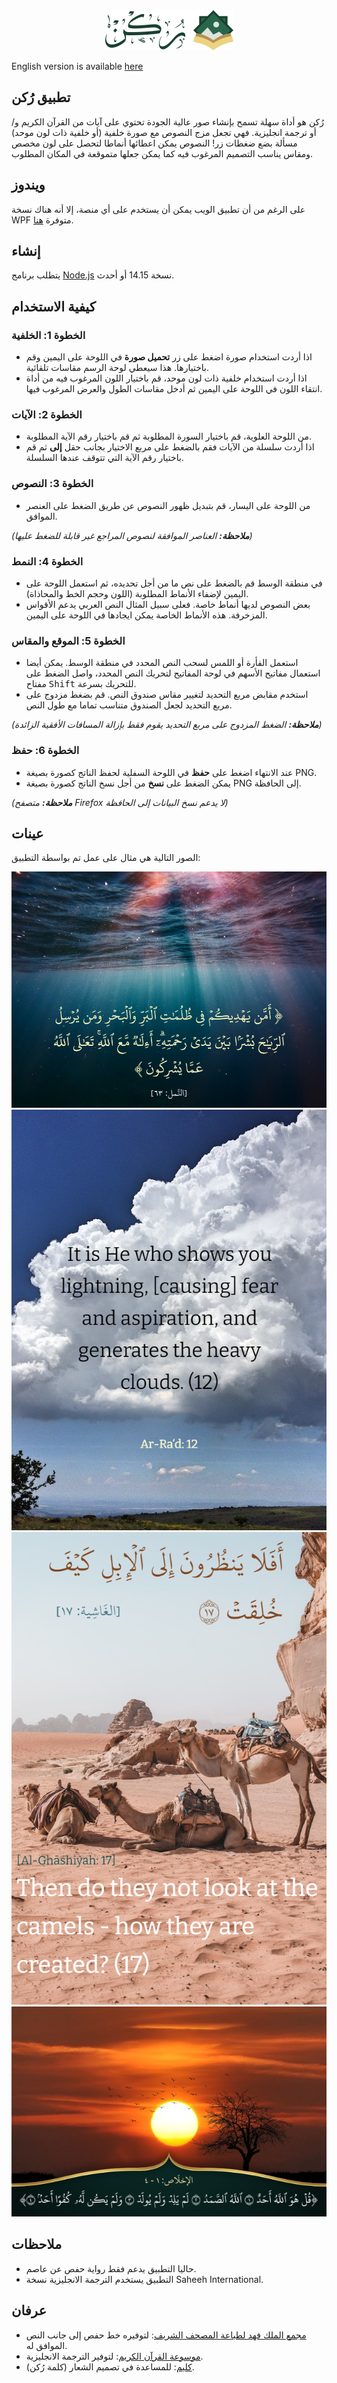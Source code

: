 <div align="center">
    <img alt="logo" src="images/logo.png" height="64"/>
</div>

English version is available [here](README.md)

## تطبيق رُكن

رُكن هو أداة سهلة تسمح بإنشاء صور عالية الجودة تحتوي على آيات من القرآن الكريم و/أو ترجمة انجليزية. فهي تجعل مزج النصوص مع صورة خلفية (أو خلفية ذات لون موحد) مسألة بضع ضغطات زر! النصوص يمكن اعطائها أنماطا لتحصل على لون مخصص ومقاس يناسب التصميم المرغوب فيه كما يمكن جعلها متموقعة في المكان المطلوب.

## ويندوز

على الرغم من أن تطبيق الويب يمكن أن يستخدم على أي منصة، إلا أنه هناك نسخة WPF متوفرة [هنا](https://github.com/khiro95/rukn-app).

## إنشاء

يتطلب برنامج [Node.js](https://nodejs.org/) نسخة 14.15 أو أحدث.

## كيفية الاستخدام

### الخطوة 1: الخلفية

- اذا أردت استخدام صورة اضغط على زر **تحميل صورة** في اللوحة على اليمين وقم باختيارها. هذا سيعطي لوحة الرسم مقاسات تلقائية.
- اذا أردت استخدام خلفية ذات لون موحد، قم باختيار اللون المرغوب فيه من أداة انتقاء اللون في اللوحة على اليمين ثم أدخل مقاسات الطول والعرض المرغوب فيها.

### الخطوة 2: الآيات

- من اللوحة العلوية، قم باختيار السورة المطلوبة ثم قم باختيار رقم الآية المطلوبة.
- اذا أردت سلسلة من الآيات فقم بالضغط على مربع الاختيار بجانب حقل **إلى** ثم قم باختيار رقم الآية التي تتوقف عندها السلسلة.

### الخطوة 3: النصوص

- من اللوحة على اليسار، قم بتبديل ظهور النصوص عن طريق الضغط على العنصر الموافق.

*(**ملاحظة:** العناصر الموافقة لنصوص المراجع غير قابلة للضغط عليها)*

### الخطوة 4: النمط

- في منطقة الوسط قم بالضغط على نص ما من أجل تحديده، ثم استعمل اللوحة على اليمين لإضفاء الأنماط المطلوبة (اللون وحجم الخط والمحاذاة).
- بعض النصوص لديها أنماط خاصة. فعلى سبيل المثال النص العربي يدعم الأقواس المزخرفة. هذه الأنماط الخاصة يمكن ايجادها في اللوحة على اليمين.

### الخطوة 5: الموقع والمقاس

- استعمل الفأرة أو اللمس لسحب النص المحدد في منطقة الوسط. يمكن أيضا استعمال مفاتيح الأسهم في لوحة المفاتيح لتحريك النص المحدد، واصل الضغط على مفتاح <kbd>Shift</kbd> للتحريك بسرعة.
- استخدم مقابض مربع التحديد لتغيير مقاس صندوق النص. قم بضغط مزدوج على مربع التحديد لجعل الصندوق متناسب تماما مع طول النص.

*(**ملاحظة:** الضغط المزدوج على مربع التحديد يقوم فقط بإزالة المسافات الأفقية الزائدة)*

### الخطوة 6: حفظ

- عند الانتهاء اضغط على **حفظ** في اللوحة السفلية لحفظ الناتج كصورة بصيغة PNG.
- يمكن الضغط على **نسخ** من أجل نسخ الناتج كصورة بصيغة PNG إلى الحافظة.

*(**ملاحظة:** متصفح Firefox لا يدعم نسخ البيانات إلى الحافظة)*

## عينات

الصور التالية هي مثال على عمل تم بواسطة التطبيق:

![Sample1](images/sample1.png)
![Sample2](images/sample2.png)
![Sample3](images/sample3.png)
![Sample4](images/sample4.png)

## ملاحظات

- حاليا التطبيق يدعم فقط رواية حفص عن عاصم.
- التطبيق يستخدم الترجمة الانجليزية نسخة Saheeh International.

## عرفان

- [مجمع الملك فهد لطباعة المصحف الشريف](https://qurancomplex.gov.sa/): لتوفيره خط حفص إلى جانب النص الموافق له.
- [موسوعة القرآن الكريم](https://quranenc.com/): لتوفير الترجمة الانجليزية.
- [كليم](https://www.kaleam.com/): للمساعدة في تصميم الشعار (كلمة رُكن).